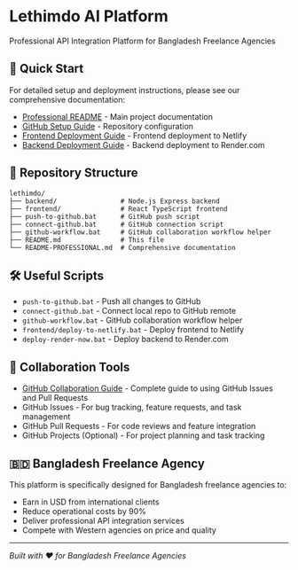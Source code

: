 # Lethimdo AI Platform

Professional API Integration Platform for Bangladesh Freelance Agencies

## 🚀 Quick Start

For detailed setup and deployment instructions, please see our comprehensive documentation:

- [Professional README](README-PROFESSIONAL.md) - Main project documentation
- [GitHub Setup Guide](GITHUB-SETUP-GUIDE.md) - Repository configuration
- [Frontend Deployment Guide](frontend/DEPLOYMENT-GUIDE.md) - Frontend deployment to Netlify
- [Backend Deployment Guide](RENDER-DEPLOYMENT-GUIDE.md) - Backend deployment to Render.com

## 📁 Repository Structure

```
lethimdo/
├── backend/                # Node.js Express backend
├── frontend/               # React TypeScript frontend
├── push-to-github.bat      # GitHub push script
├── connect-github.bat      # GitHub connection script
├── github-workflow.bat     # GitHub collaboration workflow helper
├── README.md               # This file
└── README-PROFESSIONAL.md  # Comprehensive documentation
```

## 🛠️ Useful Scripts

- `push-to-github.bat` - Push all changes to GitHub
- `connect-github.bat` - Connect local repo to GitHub remote
- `github-workflow.bat` - GitHub collaboration workflow helper
- `frontend/deploy-to-netlify.bat` - Deploy frontend to Netlify
- `deploy-render-now.bat` - Deploy backend to Render.com

## 🤝 Collaboration Tools

- [GitHub Collaboration Guide](GITHUB-COLLABORATION-GUIDE.md) - Complete guide to using GitHub Issues and Pull Requests
- GitHub Issues - For bug tracking, feature requests, and task management
- GitHub Pull Requests - For code reviews and feature integration
- GitHub Projects (Optional) - For project planning and task tracking

## 🇧🇩 Bangladesh Freelance Agency

This platform is specifically designed for Bangladesh freelance agencies to:
- Earn in USD from international clients
- Reduce operational costs by 90%
- Deliver professional API integration services
- Compete with Western agencies on price and quality

---
*Built with ❤️ for Bangladesh Freelance Agencies*